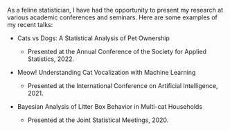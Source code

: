 As a feline statistician, I have had the opportunity to present my research at various academic conferences and seminars. Here are some examples of my recent talks:

- Cats vs Dogs: A Statistical Analysis of Pet Ownership
  - Presented at the Annual Conference of the Society for Applied Statistics, 2022.

- Meow! Understanding Cat Vocalization with Machine Learning
  - Presented at the International Conference on Artificial Intelligence, 2021.  

- Bayesian Analysis of Litter Box Behavior in Multi-cat Households
  - Presented at the Joint Statistical Meetings, 2020. 
